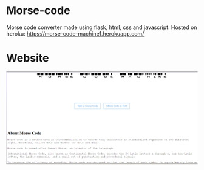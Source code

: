 # Morse-code
Morse code converter made using flask, html, css and javascript.
Hosted on heroku: https://morse-code-machine1.herokuapp.com/

# Website 
![](Output/1.png)
